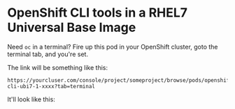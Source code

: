 # OpenShift CLI tools in a RHEL7 Universal Base Image
Need `oc` in a terminal? Fire up this pod in your OpenShift cluster, goto the terminal tab, and you're set.

The link will be something like this:

    https://yourcluser.com/console/project/someproject/browse/pods/openshift3-cli-ubi7-1-xxxx?tab=terminal

It'll look like this:
